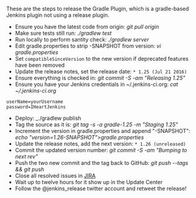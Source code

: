 These are the steps to release the Gradle Plugin, which is a gradle-based
Jenkins plugin not using a release plugin.

* Ensure you have the latest code from origin: _git pull origin_
* Make sure tests still run: _./gradlew test_
* Run locally to perform santity check: _./gradlew server_
* Edit gradle.properties to strip -SNAPSHOT from version: _vi gradle.properties_
* Set `compatibleSinceVersion` to the new version if deprecated features have been removed
* Update the release notes, set the release date: `* 1.25 (Jul 21 2016)`
* Ensure everything is checked in: _git commit -S -am "Releasing 1.25"_
* Ensure you have your Jenkins credentials in ~/.jenkins-ci.org: _cat ~/.jenkins-ci.org_
```
userName=yourUsername
password=IHeartJenkins
```
* Deploy: _./gradlew publish
* Tag the source as it is: _git tag -s -a gradle-1.25 -m "Staging 1.25"_
* Increment the version in gradle.properties and append "-SNAPSHOT": _echo "version=1.26-SNAPSHOT">gradle.properties_
* Update the release notes, add the next version: `* 1.26 (unreleased)`
* Commit the updated version number: _git commit -S -am "Bumping to next rev"_
* Push the two new commit and the tag back to GitHub: _git push --tags && git push_
* Close all resolved issues in [JIRA](https://issues.jenkins-ci.org/browse/JENKINS-33357?jql=status%20%3D%20Resolved%20AND%20component%20%3D%20gradle-plugin)
* Wait up to twelve hours for it show up in the Update Center
* Follow the @jenkins_release twitter account and retweet the release!